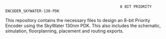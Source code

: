                                                        8 BIT PRIORITY ENCODER_SKYWATER-130-PDK


This repository contains the necessary files to design an 8-bit Priority Encoder using the SkyWater 130nm PDK. This also includes the schematic, simulation, floorplanning, placement and routing exports.  
